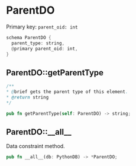 # ParentDO

Primary key: `parent_oid: int`

```rust
schema ParentDO {
  parent_type: string,
  @primary parent_oid: int,
}
```
## ParentDO::getParentType

```java
/**
* @brief gets the parent type of this element.
* @return string
*/
```
```rust
pub fn getParentType(self: ParentDO) -> string;
```
## ParentDO::\_\_all\_\_

Data constraint method.

```rust
pub fn __all__(db: PythonDB) -> *ParentDO;
```
